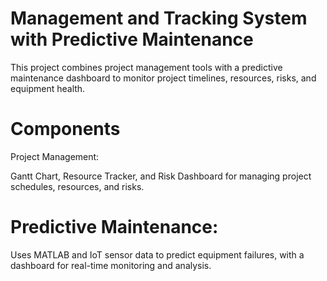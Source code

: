 # Management and Tracking System with Predictive Maintenance
This project combines project management tools with a predictive maintenance dashboard to monitor project timelines, resources, risks, and equipment health.

# Components
Project Management:

Gantt Chart, Resource Tracker, and Risk Dashboard for managing project schedules, resources, and risks.

# Predictive Maintenance:

Uses MATLAB and IoT sensor data to predict equipment failures, with a dashboard for real-time monitoring and analysis.
